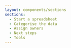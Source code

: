 ```yaml
---
layout: components/sections
sections:
  - Start a spreadsheet
  - Categorise the data
  - Assign owners
  - Next steps
  - Tools
---
```

